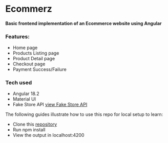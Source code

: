 
# Ecommerz

#### Basic frontend implementation of an Ecommerce website using Angular

### Features:
* Home page
* Products Listing page
* Product Detail page
* Checkout page
* Payment Success/Failure

### Tech used
* Angular 18.2
* Material UI
* Fake Store API [view Fake Store API](https://fakestoreapi.com/)

The following guides illustrate how to use this repo for local setup to learn:

* Clone this [repository](https://github.com/Bineesh-pro/Ecommerz.git)
* Run npm install
* View the output in  localhost:4200
